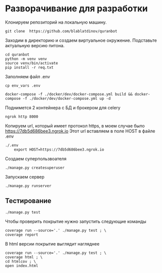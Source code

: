 # Разворачивание для разработки

Клонируем репозиторий на локальную машину.

```
git clone  https://github.com/blablatdinov/quranbot
```

Заходим в директорию и создаем виртуальное окружение.
Подставьте актуальную версию питона.

```
cd quranbot
python -m venv venv
source venv/bin/activate
pip install -r req.txt
```

Заполняем файл .env
```
cp env_vars .env
```

```
docker-compose -f ./docker/dev/docker-compose.yml build && docker-compose -f ./docker/dev/docker-compose.yml up -d
```

Поднимется 2 контейнера с БД и брокером для celery

```
ngrok http 8000
```

Копируем url, который имеет протокол https, в моем случае было https://7db5d686bee3.ngrok.io
Этот url вставляем в поле HOST в файле .env

```
./.env
    export HOST=https://7db5d686bee3.ngrok.io
```
Создаем суперпользвоателя

```
./manage.py createsuperuser
```

Запускаем сервер

```
./manage.py runserver
```

## Тестирование

```
./manage.py test
```

Чтобы проверить покрытие нужно запустить следующие команды

```
coverage run --source='.' ./manage.py test ; \
coverage report
```

В html версии покрытие выглядит нагляднее

```
coverage run --source='.' ./manage.py test ; \
coverage html ; \
cd htmlcov ; \
open index.html
```
